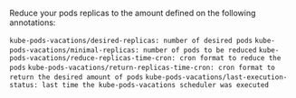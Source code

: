 Reduce your pods replicas to the amount defined on the following annotations:

```kube-pods-vacations/desired-replicas: number of desired pods```
```kube-pods-vacations/minimal-replicas: number of pods to be reduced```
```kube-pods-vacations/reduce-replicas-time-cron: cron format to reduce the pods```
```kube-pods-vacations/return-replicas-time-cron: cron format to return the desired amount of pods```
```kube-pods-vacations/last-execution-status: last time the kube-pods-vacations scheduler was executed```

